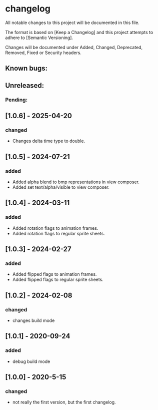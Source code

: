 # changelog

All notable changes to this project will be documented in this file.

The format is based on [Keep a Changelog] and this project attempts to adhere to [Semantic Versioning].

Changes will be documented under Added, Changed, Deprecated, Removed, Fixed or Security headers.

## Known bugs:

## Unreleased:

### Pending:

## [1.0.6] - 2025-04-20
### changed
- Changes delta time type to double.

## [1.0.5] - 2024-07-21
### added
- Added alpha blend to bmp representations in view composer.
- Added set text/alpha/visible to view composer.

## [1.0.4] - 2024-03-11
### added
- Added rotation flags to animation frames.
- Added rotation flags to regular sprite sheets.

## [1.0.3] - 2024-02-27
### added
- Added flipped flags to animation frames.
- Added flipped flags to regular sprite sheets.

## [1.0.2] - 2024-02-08
### changed
- changes build mode

## [1.0.1] - 2020-09-24
### added
- debug build mode

## [1.0.0] - 2020-5-15
### changed
- not really the first version, but the first changelog.
